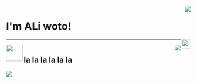 <img align="right" src="https://github-readme-stats.vercel.app/api?username=aliwoto&show_icons=true" />
<h1> I'm ALi woto! </h1>
<img align="right" src="https://raw.githubusercontent.com/MartinHeinz/MartinHeinz/master/wave.gif" width="25px">
<hr></hr>



<!-- kyubey: https://raw.githubusercontent.com/innng/innng/master/assets/kyubey.gif -->

<img align="left" src="https://raw.githubusercontent.com/innng/innng/master/assets/kyubey.gif" width="45px">

<img align="right" src="https://github-readme-stats.vercel.app/api/top-langs/?username=aliwoto&layout=compact&langs_count=20" />
<img https://gpvc.arturio.dev/aliwoto/>




<h2> la la la la la la </h2>

<img align="bottom" src="https://raw.githubusercontent.com/ALiwoto/ALiwoto/main/fsn146.JPG"/>
